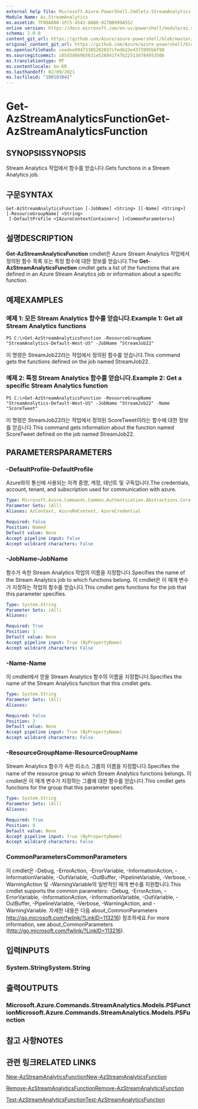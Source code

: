 ```yaml
---
external help file: Microsoft.Azure.PowerShell.Cmdlets.StreamAnalytics.dll-Help.xml
Module Name: Az.StreamAnalytics
ms.assetid: 7F08A880-1FC5-4542-8AB8-927BB999A552
online version: https://docs.microsoft.com/en-us/powershell/module/az.streamanalytics/get-azstreamanalyticsfunction
schema: 2.0.0
content_git_url: https://github.com/Azure/azure-powershell/blob/master/src/StreamAnalytics/StreamAnalytics/help/Get-AzStreamAnalyticsFunction.md
original_content_git_url: https://github.com/Azure/azure-powershell/blob/master/src/StreamAnalytics/StreamAnalytics/help/Get-AzStreamAnalyticsFunction.md
ms.openlocfilehash: ceedee89473385202037cfedb23e4373995b6f98
ms.sourcegitcommit: c05d3d669b5631e526841f47b22513d78495350b
ms.translationtype: MT
ms.contentlocale: ko-KR
ms.lasthandoff: 02/09/2021
ms.locfileid: "100183041"
---
```

# <span data-ttu-id="c8d53-101">Get-AzStreamAnalyticsFunction</span><span class="sxs-lookup"><span data-stu-id="c8d53-101">Get-AzStreamAnalyticsFunction</span></span>

## <span data-ttu-id="c8d53-102">SYNOPSIS</span><span class="sxs-lookup"><span data-stu-id="c8d53-102">SYNOPSIS</span></span>
<span data-ttu-id="c8d53-103">Stream Analytics 작업에서 함수를 얻습니다.</span><span class="sxs-lookup"><span data-stu-id="c8d53-103">Gets functions in a Stream Analytics job.</span></span>

## <span data-ttu-id="c8d53-104">구문</span><span class="sxs-lookup"><span data-stu-id="c8d53-104">SYNTAX</span></span>

```
Get-AzStreamAnalyticsFunction [-JobName] <String> [[-Name] <String>] [-ResourceGroupName] <String>
 [-DefaultProfile <IAzureContextContainer>] [<CommonParameters>]
```

## <span data-ttu-id="c8d53-105">설명</span><span class="sxs-lookup"><span data-stu-id="c8d53-105">DESCRIPTION</span></span>
<span data-ttu-id="c8d53-106">**Get-AzStreamAnalyticsFunction** cmdlet은 Azure Stream Analytics 작업에서 정의된 함수 목록 또는 특정 함수에 대한 정보를 얻습니다.</span><span class="sxs-lookup"><span data-stu-id="c8d53-106">The **Get-AzStreamAnalyticsFunction** cmdlet gets a list of the functions that are defined in an Azure Stream Analytics job or information about a specific function.</span></span>

## <span data-ttu-id="c8d53-107">예제</span><span class="sxs-lookup"><span data-stu-id="c8d53-107">EXAMPLES</span></span>

### <span data-ttu-id="c8d53-108">예제 1: 모든 Stream Analytics 함수를 얻습니다.</span><span class="sxs-lookup"><span data-stu-id="c8d53-108">Example 1: Get all Stream Analytics functions</span></span>
```
PS C:\>Get-AzStreamAnalyticsFunction -ResourceGroupName "StreamAnalytics-Default-West-US" -JobName "StreamJob22"
```

<span data-ttu-id="c8d53-109">이 명령은 StreamJob22라는 작업에서 정의된 함수를 얻습니다.</span><span class="sxs-lookup"><span data-stu-id="c8d53-109">This command gets the functions defined on the job named StreamJob22.</span></span>

### <span data-ttu-id="c8d53-110">예제 2: 특정 Stream Analytics 함수를 얻습니다.</span><span class="sxs-lookup"><span data-stu-id="c8d53-110">Example 2: Get a specific Stream Analytics function</span></span>
```
PS C:\>Get-AzStreamAnalyticsFunction -ResourceGroupName "StreamAnalytics-Default-West-US" -JobName "StreamJob22" -Name "ScoreTweet"
```

<span data-ttu-id="c8d53-111">이 명령은 StreamJob22라는 작업에서 정의된 ScoreTweet이라는 함수에 대한 정보를 얻습니다.</span><span class="sxs-lookup"><span data-stu-id="c8d53-111">This command gets information about the function named ScoreTweet defined on the job named StreamJob22.</span></span>

## <span data-ttu-id="c8d53-112">PARAMETERS</span><span class="sxs-lookup"><span data-stu-id="c8d53-112">PARAMETERS</span></span>

### <span data-ttu-id="c8d53-113">-DefaultProfile</span><span class="sxs-lookup"><span data-stu-id="c8d53-113">-DefaultProfile</span></span>
<span data-ttu-id="c8d53-114">Azure와의 통신에 사용되는 자격 증명, 계정, 테넌트 및 구독입니다.</span><span class="sxs-lookup"><span data-stu-id="c8d53-114">The credentials, account, tenant, and subscription used for communication with azure.</span></span>

```yaml
Type: Microsoft.Azure.Commands.Common.Authentication.Abstractions.Core.IAzureContextContainer
Parameter Sets: (All)
Aliases: AzContext, AzureRmContext, AzureCredential

Required: False
Position: Named
Default value: None
Accept pipeline input: False
Accept wildcard characters: False
```

### <span data-ttu-id="c8d53-115">-JobName</span><span class="sxs-lookup"><span data-stu-id="c8d53-115">-JobName</span></span>
<span data-ttu-id="c8d53-116">함수가 속한 Stream Analytics 작업의 이름을 지정합니다.</span><span class="sxs-lookup"><span data-stu-id="c8d53-116">Specifies the name of the Stream Analytics job to which functions belong.</span></span>
<span data-ttu-id="c8d53-117">이 cmdlet은 이 매개 변수가 지정하는 작업의 함수를 얻습니다.</span><span class="sxs-lookup"><span data-stu-id="c8d53-117">This cmdlet gets functions for the job that this parameter specifies.</span></span>

```yaml
Type: System.String
Parameter Sets: (All)
Aliases:

Required: True
Position: 1
Default value: None
Accept pipeline input: True (ByPropertyName)
Accept wildcard characters: False
```

### <span data-ttu-id="c8d53-118">-Name</span><span class="sxs-lookup"><span data-stu-id="c8d53-118">-Name</span></span>
<span data-ttu-id="c8d53-119">이 cmdlet에서 얻을 Stream Analytics 함수의 이름을 지정합니다.</span><span class="sxs-lookup"><span data-stu-id="c8d53-119">Specifies the name of the Stream Analytics function that this cmdlet gets.</span></span>

```yaml
Type: System.String
Parameter Sets: (All)
Aliases:

Required: False
Position: 2
Default value: None
Accept pipeline input: True (ByPropertyName)
Accept wildcard characters: False
```

### <span data-ttu-id="c8d53-120">-ResourceGroupName</span><span class="sxs-lookup"><span data-stu-id="c8d53-120">-ResourceGroupName</span></span>
<span data-ttu-id="c8d53-121">Stream Analytics 함수가 속한 리소스 그룹의 이름을 지정합니다.</span><span class="sxs-lookup"><span data-stu-id="c8d53-121">Specifies the name of the resource group to which Stream Analytics functions belongs.</span></span>
<span data-ttu-id="c8d53-122">이 cmdlet은 이 매개 변수가 지정하는 그룹에 대한 함수를 얻습니다.</span><span class="sxs-lookup"><span data-stu-id="c8d53-122">This cmdlet gets functions for the group that this parameter specifies.</span></span>

```yaml
Type: System.String
Parameter Sets: (All)
Aliases:

Required: True
Position: 0
Default value: None
Accept pipeline input: True (ByPropertyName)
Accept wildcard characters: False
```

### <span data-ttu-id="c8d53-123">CommonParameters</span><span class="sxs-lookup"><span data-stu-id="c8d53-123">CommonParameters</span></span>
<span data-ttu-id="c8d53-124">이 cmdlet은 -Debug, -ErrorAction, -ErrorVariable, -InformationAction, -InformationVariable, -OutVariable, -OutBuffer, -PipelineVariable, -Verbose, -WarningAction 및 -WarningVariable의 일반적인 매개 변수를 지원합니다.</span><span class="sxs-lookup"><span data-stu-id="c8d53-124">This cmdlet supports the common parameters: -Debug, -ErrorAction, -ErrorVariable, -InformationAction, -InformationVariable, -OutVariable, -OutBuffer, -PipelineVariable, -Verbose, -WarningAction, and -WarningVariable.</span></span> <span data-ttu-id="c8d53-125">자세한 내용은 다음 about_CommonParameters http://go.microsoft.com/fwlink/?LinkID=113216) 참조하세요.</span><span class="sxs-lookup"><span data-stu-id="c8d53-125">For more information, see about_CommonParameters (http://go.microsoft.com/fwlink/?LinkID=113216).</span></span>

## <span data-ttu-id="c8d53-126">입력</span><span class="sxs-lookup"><span data-stu-id="c8d53-126">INPUTS</span></span>

### <span data-ttu-id="c8d53-127">System.String</span><span class="sxs-lookup"><span data-stu-id="c8d53-127">System.String</span></span>

## <span data-ttu-id="c8d53-128">출력</span><span class="sxs-lookup"><span data-stu-id="c8d53-128">OUTPUTS</span></span>

### <span data-ttu-id="c8d53-129">Microsoft.Azure.Commands.StreamAnalytics.Models.PSFunction</span><span class="sxs-lookup"><span data-stu-id="c8d53-129">Microsoft.Azure.Commands.StreamAnalytics.Models.PSFunction</span></span>

## <span data-ttu-id="c8d53-130">참고 사항</span><span class="sxs-lookup"><span data-stu-id="c8d53-130">NOTES</span></span>

## <span data-ttu-id="c8d53-131">관련 링크</span><span class="sxs-lookup"><span data-stu-id="c8d53-131">RELATED LINKS</span></span>

[<span data-ttu-id="c8d53-132">New-AzStreamAnalyticsFunction</span><span class="sxs-lookup"><span data-stu-id="c8d53-132">New-AzStreamAnalyticsFunction</span></span>](./New-AzStreamAnalyticsFunction.md)

[<span data-ttu-id="c8d53-133">Remove-AzStreamAnalyticsFunction</span><span class="sxs-lookup"><span data-stu-id="c8d53-133">Remove-AzStreamAnalyticsFunction</span></span>](./Remove-AzStreamAnalyticsFunction.md)

[<span data-ttu-id="c8d53-134">Test-AzStreamAnalyticsFunction</span><span class="sxs-lookup"><span data-stu-id="c8d53-134">Test-AzStreamAnalyticsFunction</span></span>](./Test-AzStreamAnalyticsFunction.md)


